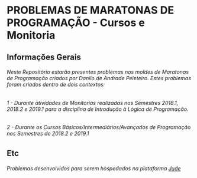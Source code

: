 # PROBLEMAS DE MARATONAS DE PROGRAMAÇÃO - Cursos e Monitoria

## **Informações Gerais**

###### Neste Repositório estarão presentes problemas nos moldes de Maratonas de Programação criados por Danilo de Andrade Peleteiro. Estes problemas foram criados dentro de dois contextos:
###### 1 - Durante atividades de Monitorias realizadas nos Semestres 2018.1, 2018.2 e 2019.1 para a disciplina de Introdução à Lógica de Programação.
###### 2 - Durante os Cursos Básicos/Intermediários/Avançados de Programação nos Semestres de 2018.2 e 2019.1

## **Etc**

###### Problemas desenvolvidos para serem hospedados na plataforma [Jude](https://200.128.51.30)
